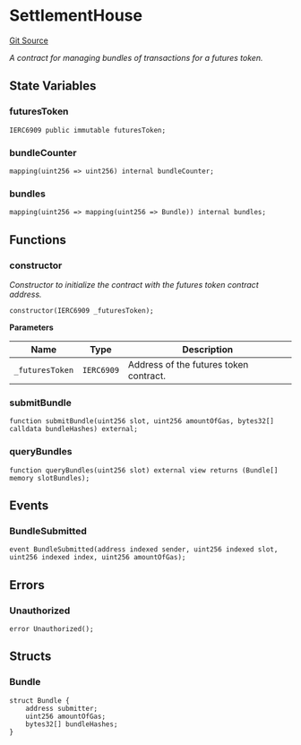 # SettlementHouse

[Git Source](https://github.com/manifoldfinance/auctioneer/blob/94186b27ea5ddae3ff2f27674c7d42c6d498df0f/src/SettlementHouse.sol)

_A contract for managing bundles of transactions for a futures token._

## State Variables

### futuresToken

```solidity
IERC6909 public immutable futuresToken;
```

### bundleCounter

```solidity
mapping(uint256 => uint256) internal bundleCounter;
```

### bundles

```solidity
mapping(uint256 => mapping(uint256 => Bundle)) internal bundles;
```

## Functions

### constructor

_Constructor to initialize the contract with the futures token contract
address._

```solidity
constructor(IERC6909 _futuresToken);
```

**Parameters**

| Name            | Type       | Description                            |
| --------------- | ---------- | -------------------------------------- |
| `_futuresToken` | `IERC6909` | Address of the futures token contract. |

### submitBundle

```solidity
function submitBundle(uint256 slot, uint256 amountOfGas, bytes32[] calldata bundleHashes) external;
```

### queryBundles

```solidity
function queryBundles(uint256 slot) external view returns (Bundle[] memory slotBundles);
```

## Events

### BundleSubmitted

```solidity
event BundleSubmitted(address indexed sender, uint256 indexed slot, uint256 indexed index, uint256 amountOfGas);
```

## Errors

### Unauthorized

```solidity
error Unauthorized();
```

## Structs

### Bundle

```solidity
struct Bundle {
    address submitter;
    uint256 amountOfGas;
    bytes32[] bundleHashes;
}
```
